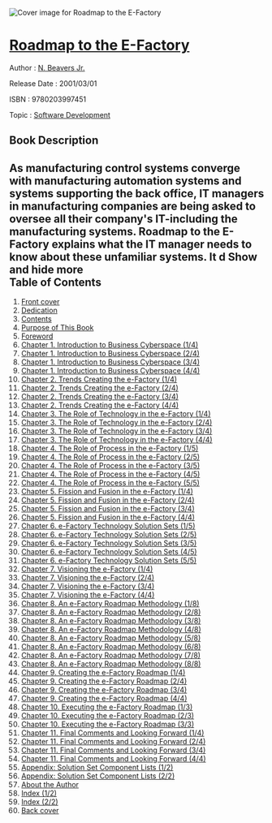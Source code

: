 ![Cover image for Roadmap to the E-Factory](https://imgdetail.ebookreading.net/cover/cover/20200215/EB9780203997451.jpg)

[Roadmap to the E-Factory](https://ebookreading.net/view/book/Roadmap+to+the+E-Factory-EB9780203997451_1.html "Roadmap to the E-Factory")
====================================================================================================================

Author : [N. Beavers Jr.](https://ebookreading.net/search/author/N.+Beavers+Jr.)

Release Date : 2001/03/01

ISBN : 9780203997451

Topic : [Software Development](https://ebookreading.net/search/category/software-development)

Book Description
-----------------

 As manufacturing control systems converge with manufacturing automation systems and systems supporting the back office, IT managers in manufacturing companies are being asked to oversee all their company's IT-including the manufacturing systems. Roadmap to the E-Factory explains what the IT manager needs to know about these unfamiliar systems. It d        Show and hide more                
Table of Contents
-----------------

1. [Front cover](https://ebookreading.net/view/book/Roadmap+to+the+E-Factory-EB9780203997451_1.html)
1. [Dedication](https://ebookreading.net/view/book/Roadmap+to+the+E-Factory-EB9780203997451_2.html)
1. [Contents](https://ebookreading.net/view/book/Roadmap+to+the+E-Factory-EB9780203997451_3.html)
1. [Purpose of This Book](https://ebookreading.net/view/book/Roadmap+to+the+E-Factory-EB9780203997451_4.html)
1. [Foreword](https://ebookreading.net/view/book/Roadmap+to+the+E-Factory-EB9780203997451_5.html)
1. [Chapter 1. Introduction to Business Cyberspace (1/4)](https://ebookreading.net/view/book/Roadmap+to+the+E-Factory-EB9780203997451_6.html)
1. [Chapter 1. Introduction to Business Cyberspace (2/4)](https://ebookreading.net/view/book/Roadmap+to+the+E-Factory-EB9780203997451_7.html)
1. [Chapter 1. Introduction to Business Cyberspace (3/4)](https://ebookreading.net/view/book/Roadmap+to+the+E-Factory-EB9780203997451_8.html)
1. [Chapter 1. Introduction to Business Cyberspace (4/4)](https://ebookreading.net/view/book/Roadmap+to+the+E-Factory-EB9780203997451_9.html)
1. [Chapter 2. Trends Creating the e-Factory (1/4)](https://ebookreading.net/view/book/Roadmap+to+the+E-Factory-EB9780203997451_10.html)
1. [Chapter 2. Trends Creating the e-Factory (2/4)](https://ebookreading.net/view/book/Roadmap+to+the+E-Factory-EB9780203997451_11.html)
1. [Chapter 2. Trends Creating the e-Factory (3/4)](https://ebookreading.net/view/book/Roadmap+to+the+E-Factory-EB9780203997451_12.html)
1. [Chapter 2. Trends Creating the e-Factory (4/4)](https://ebookreading.net/view/book/Roadmap+to+the+E-Factory-EB9780203997451_13.html)
1. [Chapter 3. The Role of Technology in the e-Factory (1/4)](https://ebookreading.net/view/book/Roadmap+to+the+E-Factory-EB9780203997451_14.html)
1. [Chapter 3. The Role of Technology in the e-Factory (2/4)](https://ebookreading.net/view/book/Roadmap+to+the+E-Factory-EB9780203997451_15.html)
1. [Chapter 3. The Role of Technology in the e-Factory (3/4)](https://ebookreading.net/view/book/Roadmap+to+the+E-Factory-EB9780203997451_16.html)
1. [Chapter 3. The Role of Technology in the e-Factory (4/4)](https://ebookreading.net/view/book/Roadmap+to+the+E-Factory-EB9780203997451_17.html)
1. [Chapter 4. The Role of Process in the e-Factory (1/5)](https://ebookreading.net/view/book/Roadmap+to+the+E-Factory-EB9780203997451_18.html)
1. [Chapter 4. The Role of Process in the e-Factory (2/5)](https://ebookreading.net/view/book/Roadmap+to+the+E-Factory-EB9780203997451_19.html)
1. [Chapter 4. The Role of Process in the e-Factory (3/5)](https://ebookreading.net/view/book/Roadmap+to+the+E-Factory-EB9780203997451_20.html)
1. [Chapter 4. The Role of Process in the e-Factory (4/5)](https://ebookreading.net/view/book/Roadmap+to+the+E-Factory-EB9780203997451_21.html)
1. [Chapter 4. The Role of Process in the e-Factory (5/5)](https://ebookreading.net/view/book/Roadmap+to+the+E-Factory-EB9780203997451_22.html)
1. [Chapter 5. Fission and Fusion in the e-Factory (1/4)](https://ebookreading.net/view/book/Roadmap+to+the+E-Factory-EB9780203997451_23.html)
1. [Chapter 5. Fission and Fusion in the e-Factory (2/4)](https://ebookreading.net/view/book/Roadmap+to+the+E-Factory-EB9780203997451_24.html)
1. [Chapter 5. Fission and Fusion in the e-Factory (3/4)](https://ebookreading.net/view/book/Roadmap+to+the+E-Factory-EB9780203997451_25.html)
1. [Chapter 5. Fission and Fusion in the e-Factory (4/4)](https://ebookreading.net/view/book/Roadmap+to+the+E-Factory-EB9780203997451_26.html)
1. [Chapter 6. e-Factory Technology Solution Sets (1/5)](https://ebookreading.net/view/book/Roadmap+to+the+E-Factory-EB9780203997451_27.html)
1. [Chapter 6. e-Factory Technology Solution Sets (2/5)](https://ebookreading.net/view/book/Roadmap+to+the+E-Factory-EB9780203997451_28.html)
1. [Chapter 6. e-Factory Technology Solution Sets (3/5)](https://ebookreading.net/view/book/Roadmap+to+the+E-Factory-EB9780203997451_29.html)
1. [Chapter 6. e-Factory Technology Solution Sets (4/5)](https://ebookreading.net/view/book/Roadmap+to+the+E-Factory-EB9780203997451_30.html)
1. [Chapter 6. e-Factory Technology Solution Sets (5/5)](https://ebookreading.net/view/book/Roadmap+to+the+E-Factory-EB9780203997451_31.html)
1. [Chapter 7. Visioning the e-Factory (1/4)](https://ebookreading.net/view/book/Roadmap+to+the+E-Factory-EB9780203997451_32.html)
1. [Chapter 7. Visioning the e-Factory (2/4)](https://ebookreading.net/view/book/Roadmap+to+the+E-Factory-EB9780203997451_33.html)
1. [Chapter 7. Visioning the e-Factory (3/4)](https://ebookreading.net/view/book/Roadmap+to+the+E-Factory-EB9780203997451_34.html)
1. [Chapter 7. Visioning the e-Factory (4/4)](https://ebookreading.net/view/book/Roadmap+to+the+E-Factory-EB9780203997451_35.html)
1. [Chapter 8. An e-Factory Roadmap Methodology (1/8)](https://ebookreading.net/view/book/Roadmap+to+the+E-Factory-EB9780203997451_36.html)
1. [Chapter 8. An e-Factory Roadmap Methodology (2/8)](https://ebookreading.net/view/book/Roadmap+to+the+E-Factory-EB9780203997451_37.html)
1. [Chapter 8. An e-Factory Roadmap Methodology (3/8)](https://ebookreading.net/view/book/Roadmap+to+the+E-Factory-EB9780203997451_38.html)
1. [Chapter 8. An e-Factory Roadmap Methodology (4/8)](https://ebookreading.net/view/book/Roadmap+to+the+E-Factory-EB9780203997451_39.html)
1. [Chapter 8. An e-Factory Roadmap Methodology (5/8)](https://ebookreading.net/view/book/Roadmap+to+the+E-Factory-EB9780203997451_40.html)
1. [Chapter 8. An e-Factory Roadmap Methodology (6/8)](https://ebookreading.net/view/book/Roadmap+to+the+E-Factory-EB9780203997451_41.html)
1. [Chapter 8. An e-Factory Roadmap Methodology (7/8)](https://ebookreading.net/view/book/Roadmap+to+the+E-Factory-EB9780203997451_42.html)
1. [Chapter 8. An e-Factory Roadmap Methodology (8/8)](https://ebookreading.net/view/book/Roadmap+to+the+E-Factory-EB9780203997451_43.html)
1. [Chapter 9. Creating the e-Factory Roadmap (1/4)](https://ebookreading.net/view/book/Roadmap+to+the+E-Factory-EB9780203997451_44.html)
1. [Chapter 9. Creating the e-Factory Roadmap (2/4)](https://ebookreading.net/view/book/Roadmap+to+the+E-Factory-EB9780203997451_45.html)
1. [Chapter 9. Creating the e-Factory Roadmap (3/4)](https://ebookreading.net/view/book/Roadmap+to+the+E-Factory-EB9780203997451_46.html)
1. [Chapter 9. Creating the e-Factory Roadmap (4/4)](https://ebookreading.net/view/book/Roadmap+to+the+E-Factory-EB9780203997451_47.html)
1. [Chapter 10. Executing the e-Factory Roadmap (1/3)](https://ebookreading.net/view/book/Roadmap+to+the+E-Factory-EB9780203997451_48.html)
1. [Chapter 10. Executing the e-Factory Roadmap (2/3)](https://ebookreading.net/view/book/Roadmap+to+the+E-Factory-EB9780203997451_49.html)
1. [Chapter 10. Executing the e-Factory Roadmap (3/3)](https://ebookreading.net/view/book/Roadmap+to+the+E-Factory-EB9780203997451_50.html)
1. [Chapter 11. Final Comments and Looking Forward (1/4)](https://ebookreading.net/view/book/Roadmap+to+the+E-Factory-EB9780203997451_51.html)
1. [Chapter 11. Final Comments and Looking Forward (2/4)](https://ebookreading.net/view/book/Roadmap+to+the+E-Factory-EB9780203997451_52.html)
1. [Chapter 11. Final Comments and Looking Forward (3/4)](https://ebookreading.net/view/book/Roadmap+to+the+E-Factory-EB9780203997451_53.html)
1. [Chapter 11. Final Comments and Looking Forward (4/4)](https://ebookreading.net/view/book/Roadmap+to+the+E-Factory-EB9780203997451_54.html)
1. [Appendix: Solution Set Component Lists (1/2)](https://ebookreading.net/view/book/Roadmap+to+the+E-Factory-EB9780203997451_55.html)
1. [Appendix: Solution Set Component Lists (2/2)](https://ebookreading.net/view/book/Roadmap+to+the+E-Factory-EB9780203997451_56.html)
1. [About the Author](https://ebookreading.net/view/book/Roadmap+to+the+E-Factory-EB9780203997451_57.html)
1. [Index (1/2)](https://ebookreading.net/view/book/Roadmap+to+the+E-Factory-EB9780203997451_58.html)
1. [Index (2/2)](https://ebookreading.net/view/book/Roadmap+to+the+E-Factory-EB9780203997451_59.html)
1. [Back cover](https://ebookreading.net/view/book/Roadmap+to+the+E-Factory-EB9780203997451_60.html)
